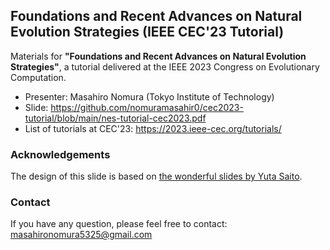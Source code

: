 ## Foundations and Recent Advances on Natural Evolution Strategies (IEEE CEC'23 Tutorial)

Materials for **"Foundations and Recent Advances on Natural Evolution Strategies"**, a tutorial delivered at the IEEE 2023 Congress on Evolutionary Computation.

* Presenter: Masahiro Nomura (Tokyo Institute of Technology)
* Slide: https://github.com/nomuramasahir0/cec2023-tutorial/blob/main/nes-tutorial-cec2023.pdf
* List of tutorials at CEC'23: https://2023.ieee-cec.org/tutorials/

### Acknowledgements
The design of this slide is based on [the wonderful slides by Yuta Saito](https://sites.google.com/cornell.edu/recsys2021tutorial).

### Contact
If you have any question, please feel free to contact: masahironomura5325@gmail.com
